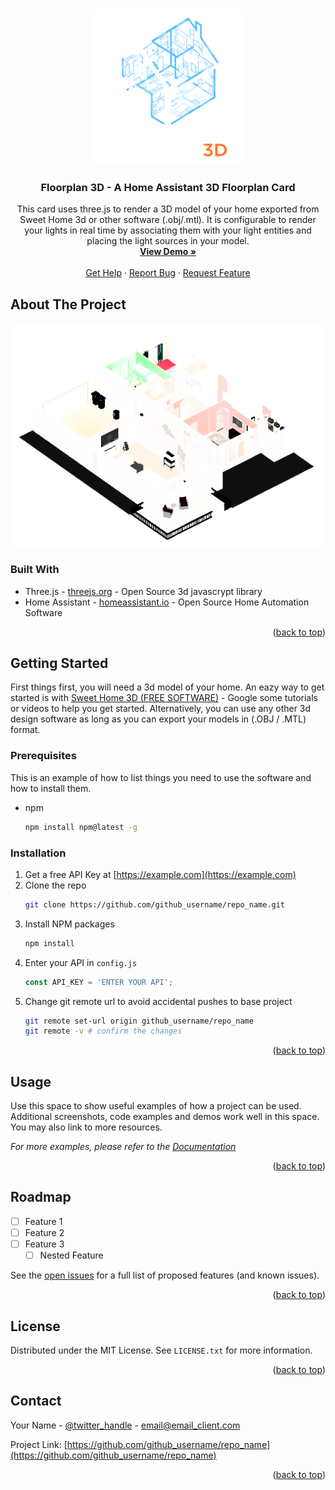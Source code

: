 <a id="readme-top"></a>

<!-- PROJECT LOGO -->
<br />
<div align="center">
  <a href="https://github.com/johnnyo21/floorplan_3d">
    <img src="images/floorplan_3d_logo.png" alt="Logo" width="250" height="250">
  </a>

<h3 align="center">Floorplan 3D - A Home Assistant 3D Floorplan Card</h3>

  <p align="center">
    This card uses three.js to render a 3D model of your home exported from Sweet Home 3d or other software (.obj/.mtl). It is configurable to render your lights in real time by associating them with your light entities and placing the light sources in your model.
    <br />
    <a href="https://github.com/johnnyo21/floorplan_3d"><strong>View Demo »</strong></a>
    <br />
    <br />
    <a href="https://github.com/johnnyo21/floorplan_3d">Get Help</a>
    &middot;
    <a href="https://github.com/johnnyo21/floorplan_3d/issues/new?labels=bug&template=bug-report---.md">Report Bug</a>
    &middot;
    <a href="https://github.com/johnnyo21/floorplan_3d/issues/new?labels=enhancement&template=feature-request---.md">Request Feature</a>
  </p>
</div>



<!-- ABOUT THE PROJECT -->
## About The Project

<div align="center">
  <a href="https://github.com/johnnyo21/floorplan_3d">
    <img src="images/floorplan_3d_example.png" alt="Example" >
  </a>
</div>


### Built With

* Three.js - <a href="https://threejs.org">threejs.org</a> - Open Source 3d javascrypt library
* Home Assistant - <a href="https://homeassistant.io">homeassistant.io</a> - Open Source Home Automation Software

<p align="right">(<a href="#readme-top">back to top</a>)</p>


<!-- GETTING STARTED -->
## Getting Started

First things first, you will need a 3d model of your home. 
An eazy way to get started is with <a href="https://www.sweethome3d.com/">Sweet Home 3D (FREE SOFTWARE)</a> - Google some tutorials or videos to help you get started.
Alternatively, you can use any other 3d design software as long as you can export your models in (.OBJ / .MTL) format.

### Prerequisites

This is an example of how to list things you need to use the software and how to install them.
* npm
  ```sh
  npm install npm@latest -g
  ```

### Installation

1. Get a free API Key at [https://example.com](https://example.com)
2. Clone the repo
   ```sh
   git clone https://github.com/github_username/repo_name.git
   ```
3. Install NPM packages
   ```sh
   npm install
   ```
4. Enter your API in `config.js`
   ```js
   const API_KEY = 'ENTER YOUR API';
   ```
5. Change git remote url to avoid accidental pushes to base project
   ```sh
   git remote set-url origin github_username/repo_name
   git remote -v # confirm the changes
   ```

<p align="right">(<a href="#readme-top">back to top</a>)</p>



<!-- USAGE EXAMPLES -->
## Usage

Use this space to show useful examples of how a project can be used. Additional screenshots, code examples and demos work well in this space. You may also link to more resources.

_For more examples, please refer to the [Documentation](https://example.com)_

<p align="right">(<a href="#readme-top">back to top</a>)</p>



<!-- ROADMAP -->
## Roadmap

- [ ] Feature 1
- [ ] Feature 2
- [ ] Feature 3
    - [ ] Nested Feature

See the [open issues](https://github.com/github_username/repo_name/issues) for a full list of proposed features (and known issues).

<p align="right">(<a href="#readme-top">back to top</a>)</p>


<!-- LICENSE -->
## License

Distributed under the MIT License. See `LICENSE.txt` for more information.

<p align="right">(<a href="#readme-top">back to top</a>)</p>



<!-- CONTACT -->
## Contact

Your Name - [@twitter_handle](https://twitter.com/twitter_handle) - email@email_client.com

Project Link: [https://github.com/github_username/repo_name](https://github.com/github_username/repo_name)

<p align="right">(<a href="#readme-top">back to top</a>)</p>
